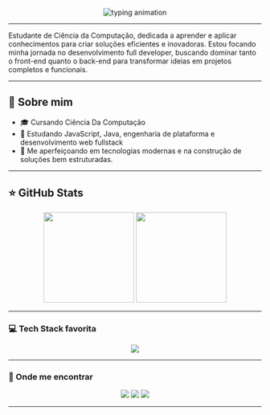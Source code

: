<p align="center">
  <img src="https://readme-typing-svg.herokuapp.com?font=Fira+Code&weight=500&size=24&duration=4000&pause=800&color=FADADD&center=true&vCenter=true&width=700&lines=Emilly+Ialy,%0ADeveloper+Full+Stack" alt="typing animation" />
</p>  

---  

  <p>Estudante de Ciência da Computação, dedicada a aprender e aplicar conhecimentos para criar soluções eficientes e inovadoras. Estou focando minha jornada no desenvolvimento full developer, buscando dominar tanto o front-end quanto o back-end para transformar ideias em projetos completos e funcionais.</p> 
  
---  

## 🧠 Sobre mim

- 🎓 Cursando Ciência Da Computação
- 📢 Estudando JavaScript, Java, engenharia de plataforma e desenvolvimento web fullstack  
- 🚀 Me aperfeiçoando em tecnologias modernas e na construção de soluções bem estruturadas.  

---  

## ⭐ GitHub Stats

<div align="center">
  <img height="180em" src="https://github-readme-stats.vercel.app/api?username=Emillyialy&show_icons=true&theme=pastelt&hide_border=true&count_private=true" />
  <img height="180em" src="https://github-readme-stats.vercel.app/api/top-langs/?username=Emillyialy&layout=compact&langs_count=8&theme=pastel&hide_border=true"/>
</div>


---

 ### 💻 Tech Stack favorita

<div align="center">
  <img src="https://skillicons.dev/icons?i=java,react,js,html,css,git&theme=light" />
</div>

---
### 💌 Onde me encontrar

<p align="center">
  <a href="mailto:mineoemilly1@email.com"><img src="https://img.shields.io/badge/Email-FADADD?style=for-the-badge&logo=gmail&logoColor=white" /></a>
  <a href="https://www.linkedin.com/in/emillyialy"><img src="https://img.shields.io/badge/LinkedIn-FADADD?style=for-the-badge&logo=linkedin&logoColor=white" /></a>
  <a href="https://github.com/emillyialy"><img src="https://img.shields.io/badge/GitHub-FADADD?style=for-the-badge&logo=github&logoColor=white" /></a>
</p>

---


